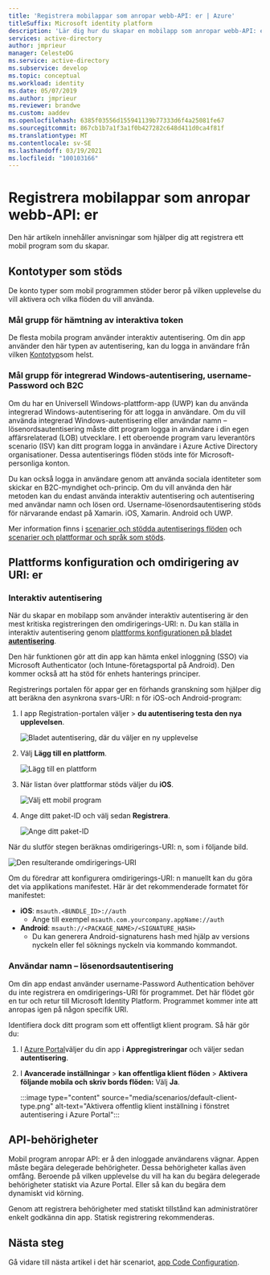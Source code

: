 ```yaml
---
title: 'Registrera mobilappar som anropar webb-API: er | Azure'
titleSuffix: Microsoft identity platform
description: 'Lär dig hur du skapar en mobilapp som anropar webb-API: er (appens registrering)'
services: active-directory
author: jmprieur
manager: CelesteDG
ms.service: active-directory
ms.subservice: develop
ms.topic: conceptual
ms.workload: identity
ms.date: 05/07/2019
ms.author: jmprieur
ms.reviewer: brandwe
ms.custom: aaddev
ms.openlocfilehash: 6385f03556d155941139b77333d6f4a25081fe67
ms.sourcegitcommit: 867cb1b7a1f3a1f0b427282c648d411d0ca4f81f
ms.translationtype: MT
ms.contentlocale: sv-SE
ms.lasthandoff: 03/19/2021
ms.locfileid: "100103166"
---
```

# <a name="register-mobile-apps-that-call-web-apis"></a>Registrera mobilappar som anropar webb-API: er

Den här artikeln innehåller anvisningar som hjälper dig att registrera ett mobil program som du skapar.

## <a name="supported-account-types"></a>Kontotyper som stöds

De konto typer som mobil programmen stöder beror på vilken upplevelse du vill aktivera och vilka flöden du vill använda.

### <a name="audience-for-interactive-token-acquisition"></a>Mål grupp för hämtning av interaktiva token

De flesta mobila program använder interaktiv autentisering. Om din app använder den här typen av autentisering, kan du logga in användare från vilken [Kontotyp](quickstart-register-app.md)som helst.

### <a name="audience-for-integrated-windows-authentication-username-password-and-b2c"></a>Mål grupp för integrerad Windows-autentisering, username-Password och B2C

Om du har en Universell Windows-plattform-app (UWP) kan du använda integrerad Windows-autentisering för att logga in användare. Om du vill använda integrerad Windows-autentisering eller användar namn – lösenordsautentisering måste ditt program logga in användare i din egen affärsrelaterad (LOB) utvecklare. I ett oberoende program varu leverantörs scenario (ISV) kan ditt program logga in användare i Azure Active Directory organisationer. Dessa autentiserings flöden stöds inte för Microsoft-personliga konton.

Du kan också logga in användare genom att använda sociala identiteter som skickar en B2C-myndighet och-princip. Om du vill använda den här metoden kan du endast använda interaktiv autentisering och autentisering med användar namn och lösen ord. Username-lösenordsautentisering stöds för närvarande endast på Xamarin. iOS, Xamarin. Android och UWP.

Mer information finns i [scenarier och stödda autentiserings flöden](authentication-flows-app-scenarios.md#scenarios-and-supported-authentication-flows) och [scenarier och plattformar och språk som stöds](authentication-flows-app-scenarios.md#scenarios-and-supported-platforms-and-languages).

## <a name="platform-configuration-and-redirect-uris"></a>Plattforms konfiguration och omdirigering av URI: er

### <a name="interactive-authentication"></a>Interaktiv autentisering

När du skapar en mobilapp som använder interaktiv autentisering är den mest kritiska registreringen den omdirigerings-URI: n. Du kan ställa in interaktiv autentisering genom [plattforms konfigurationen på bladet **autentisering**](https://aka.ms/MobileAppReg).

Den här funktionen gör att din app kan hämta enkel inloggning (SSO) via Microsoft Authenticator (och Intune-företagsportal på Android). Den kommer också att ha stöd för enhets hanterings principer.

Registrerings portalen för appar ger en förhands granskning som hjälper dig att beräkna den asynkrona svars-URI: n för iOS-och Android-program:

1. I app Registration-portalen väljer   >  **du autentisering testa den nya upplevelsen**.

   ![Bladet autentisering, där du väljer en ny upplevelse](https://user-images.githubusercontent.com/13203188/60799285-2d031b00-a173-11e9-9d28-ac07a7ae894a.png)

2. Välj **Lägg till en plattform**.

   ![Lägg till en plattform](https://user-images.githubusercontent.com/13203188/60799366-4c01ad00-a173-11e9-934f-f02e26c9429e.png)

3. När listan över plattformar stöds väljer du **iOS**.

   ![Välj ett mobil program](https://user-images.githubusercontent.com/13203188/60799411-60de4080-a173-11e9-9dcc-d39a45826d42.png)

4. Ange ditt paket-ID och välj sedan **Registrera**.

   ![Ange ditt paket-ID](https://user-images.githubusercontent.com/13203188/60799477-7eaba580-a173-11e9-9f8b-431f5b09344e.png)

När du slutför stegen beräknas omdirigerings-URI: n, som i följande bild.

![Den resulterande omdirigerings-URI](https://user-images.githubusercontent.com/13203188/60799538-9e42ce00-a173-11e9-860a-015a1840fd19.png)

Om du föredrar att konfigurera omdirigerings-URI: n manuellt kan du göra det via applikations manifestet. Här är det rekommenderade formatet för manifestet:

- **iOS**: `msauth.<BUNDLE_ID>://auth`
  - Ange till exempel `msauth.com.yourcompany.appName://auth`
- **Android**: `msauth://<PACKAGE_NAME>/<SIGNATURE_HASH>`
  - Du kan generera Android-signaturens hash med hjälp av versions nyckeln eller fel söknings nyckeln via kommando kommandot.

### <a name="username-password-authentication"></a>Användar namn – lösenordsautentisering

Om din app endast använder username-Password Authentication behöver du inte registrera en omdirigerings-URI för programmet. Det här flödet gör en tur och retur till Microsoft Identity Platform. Programmet kommer inte att anropas igen på någon specifik URI.

Identifiera dock ditt program som ett offentligt klient program. Så här gör du:

1. I <a href="https://portal.azure.com/" target="_blank">Azure Portal</a>väljer du din app i **Appregistreringar** och väljer sedan **autentisering**.
1. I **Avancerade inställningar**  >  **kan offentliga klient flöden**  >  **Aktivera följande mobila och skriv bords flöden:** Välj **Ja**.

   :::image type="content" source="media/scenarios/default-client-type.png" alt-text="Aktivera offentlig klient inställning i fönstret autentisering i Azure Portal":::

## <a name="api-permissions"></a>API-behörigheter

Mobil program anropar API: er å den inloggade användarens vägnar. Appen måste begära delegerade behörigheter. Dessa behörigheter kallas även omfång. Beroende på vilken upplevelse du vill ha kan du begära delegerade behörigheter statiskt via Azure Portal. Eller så kan du begära dem dynamiskt vid körning.

Genom att registrera behörigheter med statiskt tillstånd kan administratörer enkelt godkänna din app. Statisk registrering rekommenderas.

## <a name="next-steps"></a>Nästa steg

Gå vidare till nästa artikel i det här scenariot, [app Code Configuration](scenario-mobile-app-configuration.md).
